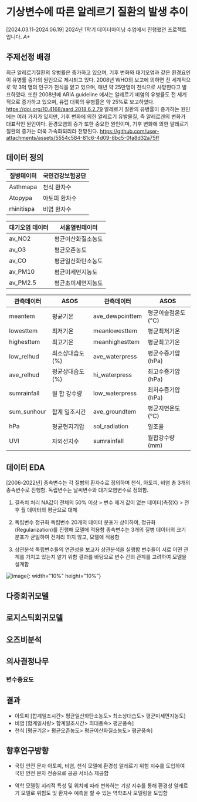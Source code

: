 # 기상변수에 따른 알레르기 질환의 발생 추이

[2024.03.11-2024.06.19]
2024년 1학기 데이터마이닝 수업에서 진행했던 프로젝트입니다. *A+*

## 주제선정 배경
 최근 알레르기질환의 유병률은 증가하고 있으며, 기후 변화와 대기오염과 같은 환경요인이 유병률 증가의 원인으로 제시되고 있다.
 2008년 WHO의 보고에 의하면 전 세계적으로 약 3억 명의 인구가 천식을 앓고 있으며, 매년 약 25만명이 천식으로 사망한다고 발표하였다. 
 또한 2008년에 ARIA guideline 에서는 알레르기 비염의 유병률도 전 세계적으로 증가하고 있으며, 유럽 대륙의 유병률은 약 25%로 보고하였다. <https://doi.org/10.4168/aard.2018.6.2.79>
 알레르기 질환의 유병률이 증가하는 원인에는 여러 가지가 있지만, 기후 변화에  의한 알레르기 유발물질, 즉 알레르겐의 변화가 대표적인 원인이다. 환경오염의  증가 또한 중요한 원인이며, 기후 변화에 의한 알레르기 질환의 증가는 더욱 가속화되리라 전망된다.
 <https://github.com/user-attachments/assets/5554c584-81c6-4d09-8bc5-0fa8d32a75ff>

 ## 데이터 정의
| 질병데이터    |국민건강보험공단                          |
| ---------- | ---------------------------------------------- |
|Asthmapa|천식 환자수|
|Atopypa|아토피 환자수|
|rhinitispa|비염 환자수|

| 대기오염 데이터    |서울열린데이터                          |
| ---------- | ---------------------------------------------- |
|av_NO2|평균이산화질소농도|
|av_O3|평균오존농도|
|av_CO|평균일산화탄소농도|
|av_PM10|평균미세먼지농도|
|av_PM2.5|평균초미세먼지농도|

| 관측데이터    |ASOS                          | 관측데이터    |ASOS                          |
| ---------- | ---------------------------------------------- | ---------- | ---------------------------------------------- |
|meantem|평균기온|ave_dewpointtem|평균이슬점온도(°C)|
|lowesttem|최저기온|meanlowesttem|평균최저기온|
|highesttem|최고기온|meanhighesttem|평균최고기온|
|low_relhud|최소상대습도(%)|ave_waterpress|평균수증기압(hPa)|
|ave_relhud|평균상대습도(%)|hi_waterpress|최고수증기압(hPa)|
|sumrainfall|월 합 강수량|low_waterpress|최저수증기압(hPa)|
|sum_sunhour|합계 일조시간|ave_groundtem|평균지면온도(°C)|
|hPa|평균현지기압|sol_radiation|일조율|
|UVI |자외선지수|sumrainfall|월합강수량(mm)|합계 일사량(MJ/m2)|
 
 ## 데이터 EDA
[2006-2022년]
종속변수는 각 질병의 환자수로 정의하며 천식, 아토피, 비염 총 3개의 종속변수로 진행함.
독립변수는 날씨변수와 대기오염변수로 정의함.

1. 결측치 처리
NA값이 전체의 50% 이상 > 변수 제거
값이 없는 데이터(측정X)   > 전후 월 데이터의 평균으로 대체

2. 독립변수 정규화
독립변수 20개의 데이터 분포가 상이하여, 정규화(Regularization)를 진행해 모델에 적용함
종속변수는 3개의 질병 데이터의 크기 분포가 균일하여 전처리 하지 않고, 모델에 적용함

3. 상관분석
독립변수들의 연관성을 보고자 상관분석을 실행함
변수들이 서로 어떤 관계를 가지고 있는지 알기 위함
결과를 바탕으로 변수 간의 관계를 고려하여 모델을 설계함

![image](https://github.com/user-attachments/assets/3c23fcf7-6e7f-44f3-9144-4f64eea7e5be){: width="10%" height="10%"}


## 다중회귀모델

## 로지스틱회귀모델

## 오즈비분석

## 의사결정나무

### 변수중요도

## 결과
- 아토피  [합계일조시간> 평균일산화탄소농도> 최소상대습도> 평균미세먼지농도]
- 비염    [합계일사량> 합계일조시간> 최대풍속> 평균풍속]
- 천식    [평균기온> 평균오존농도> 평균이산화질소농도> 평균풍속]

## 향후연구방향
- 국민 안전 문자
아토피, 비염, 천식 모델에 환경성 알레르기 위험 지수를 도입하여 국민 안전 문자 전송으로 공공 서비스 제공함

- 역학 모델링
지리적 특성 및 위치에 따라 변화하는 기상 지수를 통해 환경성 알레르기 모델로 위험도 및 환자수 예측을 할 수 있는 역학조사 모델링을 도입함
